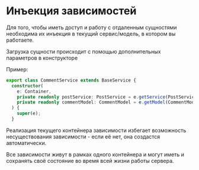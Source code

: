 # Инъекция зависимостей

Для того, чтобы иметь доступ и работу с отдаленным сущностями необходима их инъекция в текущий сервис/модель, в котором вы работаете.

Загрузка сущности происходит с помощью дополнительных параметров в конструкторе

Пример:

```ts
export class CommentService extends BaseService {
  constructor(
    e: Container,
    private readonly postService: PostService = e.getService(PostService),
    private readonly commentModel: CommentModel = e.getModel(CommentModel)
  ) {
    super(e);
  }
```

Реализация текущего контейнера зависимости избегает возможность несуществования зависимости - если её нет, она создастся автоматически.

Все зависимости живут в рамках одного контейнера и могут иметь и сохранять своё состояние во время всей жизни работы сервера.
